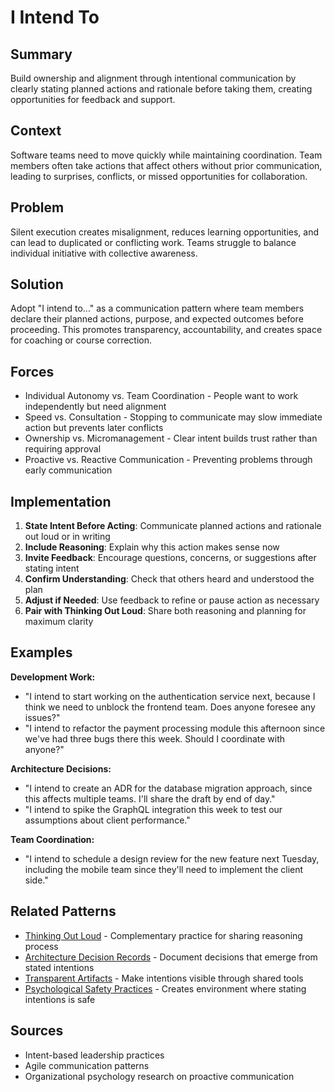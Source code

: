 ---
---
# I Intend To

## Summary
Build ownership and alignment through intentional communication by clearly stating planned actions and rationale before taking them, creating opportunities for feedback and support.

## Context
Software teams need to move quickly while maintaining coordination. Team members often take actions that affect others without prior communication, leading to surprises, conflicts, or missed opportunities for collaboration.

## Problem
Silent execution creates misalignment, reduces learning opportunities, and can lead to duplicated or conflicting work. Teams struggle to balance individual initiative with collective awareness.

## Solution
Adopt "I intend to..." as a communication pattern where team members declare their planned actions, purpose, and expected outcomes before proceeding. This promotes transparency, accountability, and creates space for coaching or course correction.

## Forces
- Individual Autonomy vs. Team Coordination - People want to work independently but need alignment
- Speed vs. Consultation - Stopping to communicate may slow immediate action but prevents later conflicts
- Ownership vs. Micromanagement - Clear intent builds trust rather than requiring approval
- Proactive vs. Reactive Communication - Preventing problems through early communication

## Implementation
1. **State Intent Before Acting**: Communicate planned actions and rationale out loud or in writing
2. **Include Reasoning**: Explain why this action makes sense now
3. **Invite Feedback**: Encourage questions, concerns, or suggestions after stating intent
4. **Confirm Understanding**: Check that others heard and understood the plan
5. **Adjust if Needed**: Use feedback to refine or pause action as necessary
6. **Pair with Thinking Out Loud**: Share both reasoning and planning for maximum clarity

## Examples
**Development Work:**
- "I intend to start working on the authentication service next, because I think we need to unblock the frontend team. Does anyone foresee any issues?"
- "I intend to refactor the payment processing module this afternoon since we've had three bugs there this week. Should I coordinate with anyone?"

**Architecture Decisions:**
- "I intend to create an ADR for the database migration approach, since this affects multiple teams. I'll share the draft by end of day."
- "I intend to spike the GraphQL integration this week to test our assumptions about client performance."

**Team Coordination:**
- "I intend to schedule a design review for the new feature next Tuesday, including the mobile team since they'll need to implement the client side."

## Related Patterns
- [Thinking Out Loud](thinking-out-loud.md) - Complementary practice for sharing reasoning process
- [Architecture Decision Records](architecture-decision-records.md) - Document decisions that emerge from stated intentions
- [Transparent Artifacts](transparent-artifacts.md) - Make intentions visible through shared tools
- [Psychological Safety Practices](psychological-safety-practices.md) - Creates environment where stating intentions is safe

## Sources
- Intent-based leadership practices
- Agile communication patterns
- Organizational psychology research on proactive communication